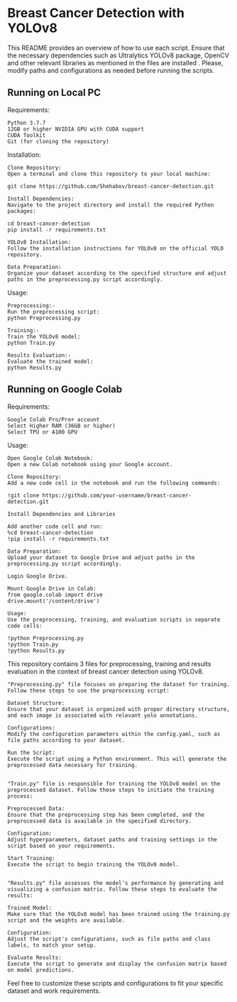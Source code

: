 # Breast Cancer Detection with YOLOv8

This README provides an overview of how to use each script. Ensure that the necessary dependencies such as Ultralytics YOLOv8 package, OpenCV and other relevant libraries as mentioned in the files are installed . Please, modify paths and configurations as needed before running the scripts.

## Running on Local PC
Requirements:

    Python 3.7.7
    12GB or higher NVIDIA GPU with CUDA support
    CUDA Toolkit
    Git (for cloning the repository)

Installation:

    Clone Repository:
    Open a terminal and clone this repository to your local machine:
    
    git clone https://github.com/Shehabov/breast-cancer-detection.git

    Install Dependencies:
    Navigate to the project directory and install the required Python packages:
    
    cd breast-cancer-detection
    pip install -r requirements.txt

    YOLOv8 Installation:
    Follow the installation instructions for YOLOv8 on the official YOLO repository.

    Data Preparation:
    Organize your dataset according to the specified structure and adjust paths in the preprocessing.py script accordingly.

Usage:

    Preprocessing:-
    Run the preprocessing script:
    python Preprocessing.py

    Training:-
    Train the YOLOv8 model:
    python Train.py

    Results Evaluation:-
    Evaluate the trained model:
    python Results.py

## Running on Google Colab
Requirements:

    Google Colab Pro/Pro+ account
    Select Higher RAM (36GB or higher)
    Select TPU or A100 GPU

Usage:

    Open Google Colab Notebook:
    Open a new Colab notebook using your Google account.

    Clone Repository:
    Add a new code cell in the notebook and run the following commands:
    
    !git clone https://github.com/your-username/breast-cancer-detection.git

    Install Dependencies and Libraries
    
    Add another code cell and run:
    %cd breast-cancer-detection
    !pip install -r requirements.txt

    Data Preparation:
    Upload your dataset to Google Drive and adjust paths in the preprocessing.py script accordingly.

    Login Google Drive.
    
    Mount Google Drive in Colab:    
    from google.colab import drive
    drive.mount('/content/drive')

    Usage:
    Use the preprocessing, training, and evaluation scripts in separate code cells:

    !python Preprocessing.py
    !python Train.py
    !python Results.py


This repository contains 3 files for preprocessing, training and results evaluation in the context of breast cancer detection using YOLOv8.

    "Preprocessing.py" file focuses on preparing the dataset for training. Follow these steps to use the preprocessing script:
    
    Dataset Structure:
    Ensure that your dataset is organized with proper directory structure, and each image is associated with relevant yolo annotations.

    Configurations:
    Modify the configuration parameters within the config.yaml, such as file paths according to your dataset.

    Run the Script:
    Execute the script using a Python environment. This will generate the preprocessed data necessary for training.


    "Train.py" file is responsible for training the YOLOv8 model on the preprocessed dataset. Follow these steps to initiate the training process:
    
    Preprocessed Data:
    Ensure that the preprocessing step has been completed, and the preprocessed data is available in the specified directory.

    Configuration:
    Adjust hyperparameters, dataset paths and training settings in the script based on your requirements.

    Start Training:
    Execute the script to begin training the YOLOv8 model.


    "Results.py" file assesses the model's performance by generating and visualizing a confusion matrix. Follow these steps to evaluate the results:
    
    Trained Model:
    Make sure that the YOLOv8 model has been trained using the training.py script and the weights are available.

    Configuration:
    Adjust the script's configurations, such as file paths and class labels, to match your setup.

    Evaluate Results:
    Execute the script to generate and display the confusion matrix based on model predictions.


Feel free to customize these scripts and configurations to fit your specific dataset and work requirements.
